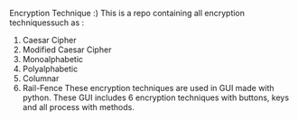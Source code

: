 Encryption Technique :)
This is a repo containing all encryption techniquessuch as : 
1) Caesar Cipher
2) Modified Caesar Cipher
3) Monoalphabetic
4) Polyalphabetic
5) Columnar
6) Rail-Fence
   These encryption techniques are used in GUI made with python. These GUI includes 6 encryption techniques with buttons, keys and all process with methods.

